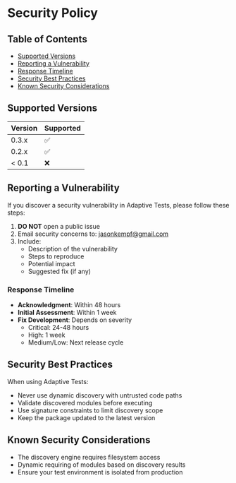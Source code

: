 # Security Policy

## Table of Contents

- [Supported Versions](#supported-versions)
- [Reporting a Vulnerability](#reporting-a-vulnerability)
- [Response Timeline](#response-timeline)
- [Security Best Practices](#security-best-practices)
- [Known Security Considerations](#known-security-considerations)

## Supported Versions

| Version | Supported          |
| ------- | ------------------ |
| 0.3.x   | :white_check_mark: |
| 0.2.x   | :white_check_mark: |
| < 0.1   | :x:                |

## Reporting a Vulnerability

If you discover a security vulnerability in Adaptive Tests, please follow these steps:

1. **DO NOT** open a public issue
2. Email security concerns to: [jasonkempf@gmail.com](mailto:jasonkempf@gmail.com)
3. Include:
   - Description of the vulnerability
   - Steps to reproduce
   - Potential impact
   - Suggested fix (if any)

### Response Timeline

- **Acknowledgment**: Within 48 hours
- **Initial Assessment**: Within 1 week
- **Fix Development**: Depends on severity
  - Critical: 24-48 hours
  - High: 1 week
  - Medium/Low: Next release cycle

## Security Best Practices

When using Adaptive Tests:

- Never use dynamic discovery with untrusted code paths
- Validate discovered modules before executing
- Use signature constraints to limit discovery scope
- Keep the package updated to the latest version

## Known Security Considerations

- The discovery engine requires filesystem access
- Dynamic requiring of modules based on discovery results
- Ensure your test environment is isolated from production
